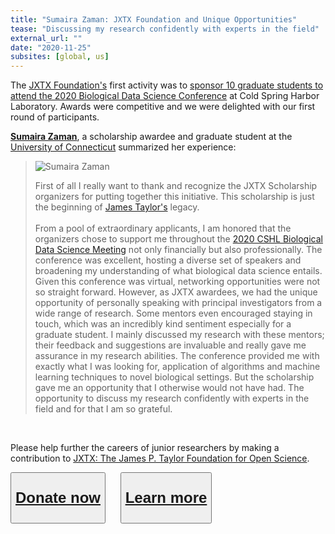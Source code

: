 ```yaml
---
title: "Sumaira Zaman: JXTX Foundation and Unique Opportunities"
tease: "Discussing my research confidently with experts in the field"
external_url: ""
date: "2020-11-25"
subsites: [global, us]
---
```


The [JXTX Foundation's](/jxtx/foundation/) first activity was to [sponsor 10 graduate students to attend the 2020 Biological Data Science Conference](/news/2020-10-jxtx-awardees/) at Cold Spring Harbor Laboratory.  Awards were competitive and we were delighted with our first round of participants.

**[Sumaira Zaman](https://sumairazaman.weebly.com/)**, a scholarship awardee and graduate student at the [University of Connecticut](https://uconn.edu/) summarized her experience:

<blockquote class="blockquote">

<img src="/news/2020-10-jxtx-awardees/sumaira.jpg" alt="Sumaira Zaman" class="float-right" style="max-width: 10rem;" />

First of all I really want to thank and recognize the JXTX Scholarship organizers for putting together this initiative. This scholarship is just the beginning of [James Taylor's](/jxtx/) legacy.
<br /><br />
From a pool of extraordinary applicants, I am honored that the organizers chose to support me throughout the [2020 CSHL Biological Data Science Meeting](https://meetings.cshl.edu/meetings.aspx?meet=DATA&year=20) not only financially but also professionally. The conference was excellent, hosting a diverse set of speakers and broadening my understanding of what biological data science entails. Given this conference was virtual, networking opportunities were not so straight forward. However, as JXTX awardees, we had the unique opportunity of personally speaking with principal investigators from a wide range of research. Some mentors even encouraged staying in touch, which was an incredibly kind sentiment especially for a graduate student. I mainly discussed my research with these mentors; their feedback and suggestions are invaluable and really gave me assurance in my research abilities. The conference provided me with exactly what I was looking for, application of algorithms and machine learning techniques to novel biological settings. But the scholarship gave me an opportunity that I otherwise would not have had. The opportunity to discuss my research confidently with experts in the field and for that I am so grateful.
</blockquote>

<br />

Please help further the careers of junior researchers by making a contribution to [JXTX: The James P. Taylor Foundation for Open Science](/jxtx/foundation/).

<div class="text-center">
<button type="button" class="btn btn-secondary" style="font-size: x-large; font-weight: 600;">

[Donate now](https://jxtxfoundation.org/donate)

</button> &nbsp;&nbsp;&nbsp;&nbsp; <button type="button" class="btn btn-secondary" style="font-size: x-large; font-weight: 600;">

[Learn more](/jxtx/foundation/)

</button>
</div>

<br />
